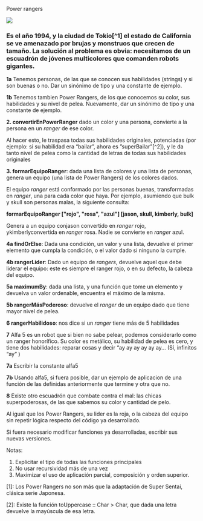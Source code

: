 ﻿Power rangers 

![](Aspose.Words.1eaf4adf-be67-49d6-94b2-9e9bd3e4752f.001.png)

### Es el año 1994, y la ciudad de Tokio[^1] el estado de California se ve amenazado por brujas y monstruos que crecen de tamaño. La solución al problema es obvia: necesitamos de un escuadrón de jóvenes multicolores que comanden robots gigantes. 

**1a** Tenemos personas, de las que se conocen sus habilidades (strings) y si son buenas o no. Dar un sinónimo de tipo y una constante de ejemplo.

**1b** Tenemos tambien Power Rangers, de los que conocemos su color, sus habilidades y su nivel de pelea. Nuevamente, dar un sinónimo de tipo y una constante de ejemplo.

**2. convertirEnPowerRanger** dado un color y una persona, convierte a la persona en un *ranger* de ese color.

Al hacer esto, le traspasa todas sus habilidades originales, potenciadas (por ejemplo: si su habilidad era “bailar”, ahora es ”superBailar”[^2]), y le da tanto nivel de pelea como la cantidad de letras de todas sus habilidades originales

**3. formarEquipoRanger**: dada una lista de colores y una lista de personas, genera un equipo (una lista de Power Rangers) de los colores dados.

El equipo *ranger* está conformado por las personas buenas, transformadas en *ranger*, una para cada color que haya. Por ejemplo, asumiendo que bulk y skull son personas malas, la siguiente consulta:

**formarEquipoRanger ["rojo", "rosa", "azul"] [jason, skull, kimberly, bulk]**

Genera a un equipo conjason convertido en *ranger* rojo, ykimberlyconvertida en *ranger* rosa. Nadie se convierte en *ranger* azul.

**4a findOrElse**: Dada una condición, un valor y una lista, devuelve el primer elemento que cumpla la condición, o el valor dado si ninguno la cumple.

**4b rangerLider**: Dado un equipo de *rangers*, devuelve aquel que debe liderar el equipo: este es siempre el ranger rojo, o en su defecto, la cabeza del equipo.

**5a maximumBy**: dada una lista, y una función que tome un elemento y devuelva un valor ordenable, encuentra el máximo de la misma.

**5b rangerMásPoderoso**: devuelve el *ranger* de un equipo dado que tiene mayor nivel de pelea.

**6 rangerHabilidoso**: nos dice si un *ranger* tiene más de 5 habilidades

**7** Alfa 5 es un robot que si bien no sabe pelear, podemos considerarlo como un ranger honorífico. Su color es metálico, su habilidad de pelea es cero, y tiene dos habilidades: reparar cosas y decir “ay ay ay ay ay ay… (Sí, infinitos “ay” ) 

**7a** Escribir la constante alfa5 

**7b** Usando alfa5, si fuera posible, dar un ejemplo de aplicacion de una función de las definidas anteriormente que termine y otra que no.

**8** Existe otro escuadrón que combate contra el mal: las chicas superpoderosas, de las que sabemos su color y cantidad de pelo. 

Al igual que los Power Rangers, su lider es la roja, o la cabeza del equipo sin repetir lógica respecto del código ya desarrollado.

Si fuera necesario modificar funciones ya desarrolladas, escribir sus nuevas versiones.

Notas:

1. Explicitar el tipo de todas las funciones principales
1. No usar recursividad más de una vez
1. Maximizar el uso de aplicación parcial, composición y orden superior.

[1]: Los Power Rangers no son más que la adaptación de Super Sentai, clásica serie Japonesa.

[2]: Existe la función toUppercase :: Char ­> Char, que dada una letra devuelve la mayúscula de esa letra.